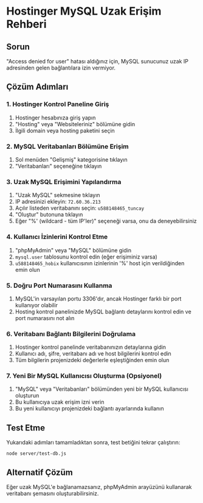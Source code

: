 # Hostinger MySQL Uzak Erişim Rehberi

## Sorun
"Access denied for user" hatası aldığınız için, MySQL sunucunuz uzak IP adresinden gelen bağlantılara izin vermiyor.

## Çözüm Adımları

### 1. Hostinger Kontrol Paneline Giriş
1. Hostinger hesabınıza giriş yapın
2. "Hosting" veya "Websiteleriniz" bölümüne gidin
3. İlgili domain veya hosting paketini seçin

### 2. MySQL Veritabanları Bölümüne Erişim
1. Sol menüden "Gelişmiş" kategorisine tıklayın
2. "Veritabanları" seçeneğine tıklayın

### 3. Uzak MySQL Erişimini Yapılandırma
1. "Uzak MySQL" sekmesine tıklayın
2. IP adresinizi ekleyin: `72.60.36.213`
3. Açılır listeden veritabanını seçin: `u588148465_tuncay`
4. "Oluştur" butonuna tıklayın
5. Eğer "%' (wildcard - tüm IP'ler)" seçeneği varsa, onu da deneyebilirsiniz

### 4. Kullanıcı İzinlerini Kontrol Etme
1. "phpMyAdmin" veya "MySQL" bölümüne gidin
2. `mysql.user` tablosunu kontrol edin (eğer erişiminiz varsa)
3. `u588148465_hobix` kullanıcısının izinlerinin '%' host için verildiğinden emin olun

### 5. Doğru Port Numarasını Kullanma
1. MySQL'in varsayılan portu 3306'dır, ancak Hostinger farklı bir port kullanıyor olabilir
2. Hosting kontrol panelinizde MySQL bağlantı detaylarını kontrol edin ve port numarasını not alın

### 6. Veritabanı Bağlantı Bilgilerini Doğrulama
1. Hostinger kontrol panelinde veritabanınızın detaylarına gidin
2. Kullanıcı adı, şifre, veritabanı adı ve host bilgilerini kontrol edin
3. Tüm bilgilerin projenizdeki değerlerle eşleştiğinden emin olun

### 7. Yeni Bir MySQL Kullanıcısı Oluşturma (Opsiyonel)
1. "MySQL" veya "Veritabanları" bölümünden yeni bir MySQL kullanıcısı oluşturun
2. Bu kullanıcıya uzak erişim izni verin
3. Bu yeni kullanıcıyı projenizdeki bağlantı ayarlarında kullanın

## Test Etme
Yukarıdaki adımları tamamladıktan sonra, test betiğini tekrar çalıştırın:
```
node server/test-db.js
```

## Alternatif Çözüm
Eğer uzak MySQL'e bağlanamazsanız, phpMyAdmin arayüzünü kullanarak veritabanı şemasını oluşturabilirsiniz.
